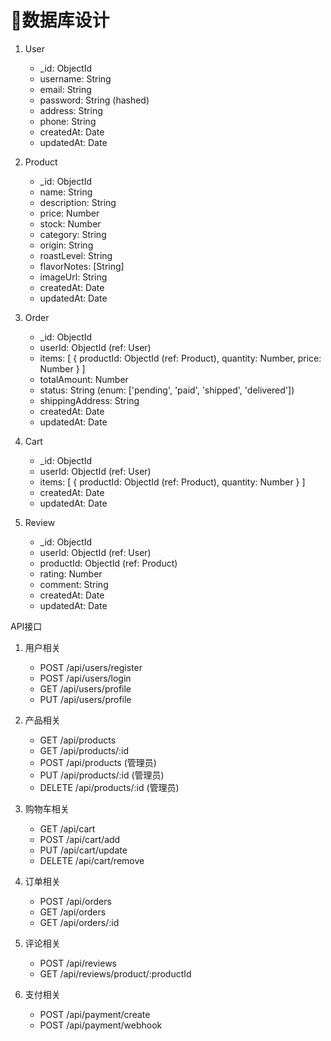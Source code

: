 # 🧮数据库设计

1. User
   - _id: ObjectId
   - username: String
   - email: String
   - password: String (hashed)
   - address: String
   - phone: String
   - createdAt: Date
   - updatedAt: Date

2. Product
   - _id: ObjectId
   - name: String
   - description: String
   - price: Number
   - stock: Number
   - category: String
   - origin: String
   - roastLevel: String
   - flavorNotes: [String]
   - imageUrl: String
   - createdAt: Date
   - updatedAt: Date

3. Order
   - _id: ObjectId
   - userId: ObjectId (ref: User)
   - items: [
       {
         productId: ObjectId (ref: Product),
         quantity: Number,
         price: Number
       }
     ]
   - totalAmount: Number
   - status: String (enum: ['pending', 'paid', 'shipped', 'delivered'])
   - shippingAddress: String
   - createdAt: Date
   - updatedAt: Date

4. Cart
   - _id: ObjectId
   - userId: ObjectId (ref: User)
   - items: [
       {
         productId: ObjectId (ref: Product),
         quantity: Number
       }
     ]
   - createdAt: Date
   - updatedAt: Date

5. Review
   - _id: ObjectId
   - userId: ObjectId (ref: User)
   - productId: ObjectId (ref: Product)
   - rating: Number
   - comment: String
   - createdAt: Date
   - updatedAt: Date

API接口

1. 用户相关
   - POST /api/users/register
   - POST /api/users/login
   - GET /api/users/profile
   - PUT /api/users/profile

2. 产品相关
   - GET /api/products
   - GET /api/products/:id
   - POST /api/products (管理员)
   - PUT /api/products/:id (管理员)
   - DELETE /api/products/:id (管理员)

3. 购物车相关
   - GET /api/cart
   - POST /api/cart/add
   - PUT /api/cart/update
   - DELETE /api/cart/remove

4. 订单相关
   - POST /api/orders
   - GET /api/orders
   - GET /api/orders/:id

5. 评论相关
   - POST /api/reviews
   - GET /api/reviews/product/:productId

6. 支付相关
   - POST /api/payment/create
   - POST /api/payment/webhook
```